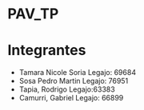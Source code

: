 # PAV_TP

# Integrantes

- Tamara Nicole Soria Legajo: 69684
- Sosa Pedro Martin Legajo: 76951
- Tapia, Rodrigo Legajo:63383
- Camurri, Gabriel Legajo: 66899
